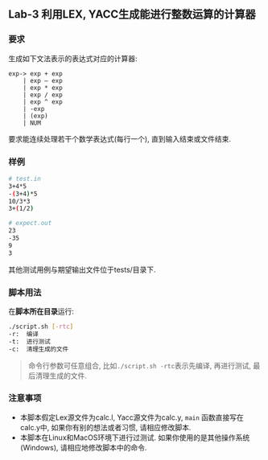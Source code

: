 ## Lab-3 利用LEX, YACC生成能进行整数运算的计算器

### 要求
生成如下文法表示的表达式对应的计算器:
```BNF
exp-> exp + exp 
    | exp – exp
    | exp * exp 
    | exp / exp 
    | exp ^ exp 
    | -exp 
    | (exp) 
    | NUM
```
要求能连续处理若干个数学表达式(每行一个), 直到输入结束或文件结束.

### 样例
```bash
# test.in
3+4*5
-(3+4)*5
10/3*3
3+(1/2)

```

```bash
# expect.out
23
-35
9
3 

```

其他测试用例与期望输出文件位于tests/目录下.


### 脚本用法
在**脚本所在目录**运行:
```bash
./script.sh [-rtc]
-r:  编译
-t:  进行测试
-c:  清理生成的文件
```
> 命令行参数可任意组合, 比如`./script.sh -rtc`表示先编译, 再进行测试, 最后清理生成的文件.


### 注意事项
* 本脚本假定Lex源文件为calc.l, Yacc源文件为calc.y, `main` 函数直接写在calc.y中, 如果你有别的想法或者习惯, 请相应修改脚本.
* 本脚本在Linux和MacOS环境下进行过测试. 如果你使用的是其他操作系统(Windows), 请相应地修改脚本中的命令.

